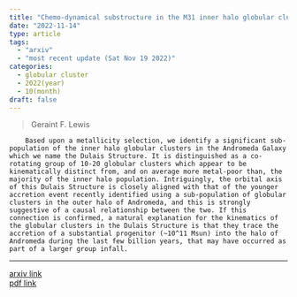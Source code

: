 ```yaml
---
title: "Chemo-dynamical substructure in the M31 inner halo globular clusters: Further evidence for a recent accretion event"
date: "2022-11-14"
type: article
tags:
  - "arxiv"
  - "most recent update (Sat Nov 19 2022)"
categories:
  - globular cluster
  - 2022(year)
  - 10(month)
draft: false
---
```


>  Geraint F. Lewis

        Based upon a metallicity selection, we identify a significant sub-population of the inner halo globular clusters in the Andromeda Galaxy which we name the Dulais Structure. It is distinguished as a co-rotating group of 10-20 globular clusters which appear to be kinematically distinct from, and on average more metal-poor than, the majority of the inner halo population. Intriguingly, the orbital axis of this Dulais Structure is closely aligned with that of the younger accretion event recently identified using a sub-population of globular clusters in the outer halo of Andromeda, and this is strongly suggestive of a causal relationship between the two. If this connection is confirmed, a natural explanation for the kinematics of the globular clusters in the Dulais Structure is that they trace the accretion of a substantial progenitor (~10^11 Msun) into the halo of Andromeda during the last few billion years, that may have occurred as part of a larger group infall.

---

[arxiv link](https://arxiv.org/abs/2211.07877)  
[pdf link](https://arxiv.org/pdf/2211.07877)  
